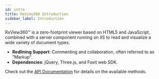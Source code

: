 ```yaml
---
id: intro
title: RxView360 Introduction
sidebar_label: Introduction
---
```


RxView360™ is a zero-footprint viewer based on HTML5 and JavaScript, combined with a server component running on IIS to read and visualize a wide variety of document types.

-   **Redlining Support**: Commenting and collaboration, often referred to as "Markup".
-   **Dependencies**: jQuery, Three.js, and Foxit web SDK.

Check out the [API Documentation](api/methods.md) for details on the available methods.
